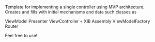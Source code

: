 Template for implementing a single controller using MVP architecture. Creates and fills with initial mechanisms and data such classes as 

ViewModel
Presenter 
ViewController + XIB
Assembly
ViewModelFactory
Router

Feel free to use!

